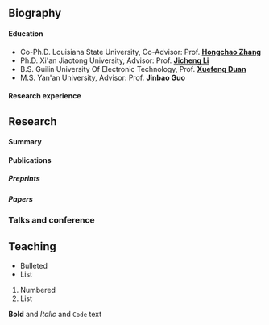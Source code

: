 ## Biography
#### **Education**
 - Co-Ph.D. Louisiana State University, Co-Advisor: Prof. [**Hongchao Zhang**](https://www.math.lsu.edu/~hozhang/)
 - Ph.D. Xi'an Jiaotong University, Advisor: Prof. [**Jicheng Li**](http://gr.xjtu.edu.cn/en/web/jcli)
 - B.S. Guilin University Of Electronic Technology, Prof. [**Xuefeng Duan**](https://www.guet.edu.cn/people/info/1003/1758.htm)
 - M.S. Yan'an University, Advisor: Prof. **Jinbao Guo**
#### Research experience
## Research
#### Summary
#### Publications
##### Preprints
##### Papers
### Talks and conference
##### 
#####
## Teaching


- Bulleted
- List

1. Numbered
2. List

**Bold** and _Italic_ and `Code` text

